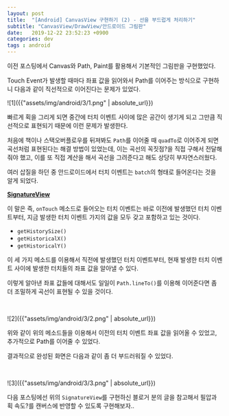 ```yaml
---
layout: post
title:  "[Android] CanvasView 구현하기 (2) - 선을 부드럽게 처리하기"
subtitle: "CanvasView/DrawView/안드로이드 그림판"
date:   2019-12-22 23:52:23 +0900
categories: dev
tags : android
---
```


이전 포스팅에서 Canvas와 Path, Paint를 활용해서 기본적인 그림판을 구현했었다.

Touch Event가 발생할 때마다 좌표 값을 읽어와서 Path를 이어주는 방식으로 구현하니 다음과 같이 직선적으로 이어진다는 문제가 있었다.

![1]({{"assets/img/android/3/1.png" | absolute_url}})

빠르게 획을 그리게 되면 중간에 터치 이벤트 사이에 많은 공간이 생기게 되고 그만큼 직선적으로 표현되기 때문에 이런 문제가 발생한다.

처음에 책이나 스택오버플로우를 뒤져봐도 `Path`를 이어줄 때 `quadTo`로 이어주게 되면 곡선처럼 표현된다는 해결 방법이 있었는데, 이는 곡선의 꼭짓점?을 직접 구해서 전달해줘야 했고, 이를 또 직접 계산을 해서 곡선을 그려준다고 해도 상당히 부자연스러웠다.

여러 삽질을 하던 중 안드로이드에서 터치 이벤트는 `batch`의 형태로 들어온다는 것을 알게 되었다.

**[SignatureView]({{"https://developer.squareup.com/blog/smooth-signatures"}})**

이 말은 즉, `onTouch` 메소드로 들어오는 터치 이벤트는 바로 이전에 발생했던 터치 이벤트부터, 지금 발생한 터치 이벤트 가지의 값을 모두 갖고 포함하고 있는 것이다.

- `getHistorySize()`
- `getHistoricalX()`
- `getHistoricalY()`

이 세 가지 메소드를 이용해서 직전에 발생했던 터치 이벤트부터, 현재 발생한 터치 이벤트 사이에 발생한 터치들의 좌표 값을 알아낼 수 있다.

이렇게 알아낸 좌표 값들에 대해서도 일일이 `Path.lineTo()`를 이용해 이어준다면 좀 더 조밀하게 곡선이 표현될 수 있을 것이다.

<br>

![2]({{"assets/img/android/3/2.png" | absolute_url}})

위와 같이 위의 메소드들을 이용해서 이전의 터치 이벤트 좌표 값을 읽어올 수 있었고, 추가적으로 Path를 이어줄 수 있었다.

결과적으로 완성된 화면은 다음과 같이 좀 더 부드러워질 수 있었다.

<br>


![3]({{"assets/img/android/3/3.png" | absolute_url}})

다음 포스팅에선 위의 `SignatureView`를 구현하신 블로거 분의 글을 참고해서 필압과 획 속도?를 캔버스에 반영할 수 있도록 구현해보자..
